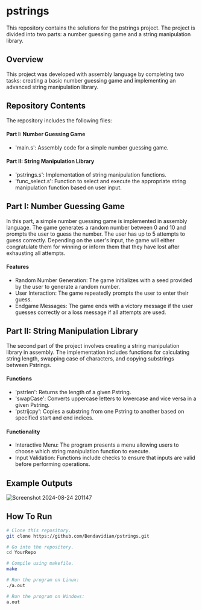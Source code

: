 # pstrings
This repository contains the solutions for the pstrings project. The project is divided into two parts: a number guessing game and a string manipulation library.

## Overview
This project was developed with assembly language by completing two tasks: creating a basic number guessing game and implementing an advanced string manipulation library.
## Repository Contents
The repository includes the following files:
#### Part I: Number Guessing Game
* 'main.s': Assembly code for a simple number guessing game.
#### Part II: String Manipulation Library
* 'pstrings.s': Implementation of string manipulation functions.
* 'func_select.s': Function to select and execute the appropriate string manipulation function based on user input.

## Part I: Number Guessing Game
In this part, a simple number guessing game is implemented in assembly language. The game generates a random number between 0 and 10 and prompts the user to guess the number. The user has up to 5 attempts to guess correctly. Depending on the user's input, the game will either congratulate them for winning or inform them that they have lost after exhausting all attempts.
#### Features
* Random Number Generation: The game initializes with a seed provided by the user to generate a random number.
* User Interaction: The game repeatedly prompts the user to enter their guess.
* Endgame Messages: The game ends with a victory message if the user guesses correctly or a loss message if all attempts are used.
## Part II: String Manipulation Library
The second part of the project involves creating a string manipulation library in assembly. The implementation includes functions for calculating string length, swapping case of characters, and copying substrings between Pstrings.
#### Functions
* 'pstrlen': Returns the length of a given Pstring.
* 'swapCase': Converts uppercase letters to lowercase and vice versa in a given Pstring.
* 'pstrijcpy': Copies a substring from one Pstring to another based on specified start and end indices.
#### Functionality
* Interactive Menu: The program presents a menu allowing users to choose which string manipulation function to execute.
* Input Validation: Functions include checks to ensure that inputs are valid before performing operations.
 ## Example Outputs
 ![Screenshot 2024-08-24 201147](https://github.com/user-attachments/assets/d9744d1f-f98b-4307-b288-a4e3be4cd14f)

## How To Run
```bash
# Clone this repository.
git clone https://github.com/Bendavidian/pstrings.git

# Go into the repository.
cd YourRepo

# Compile using makefile.
make

# Run the program on Linux:
./a.out

# Run the program on Windows:
a.out









